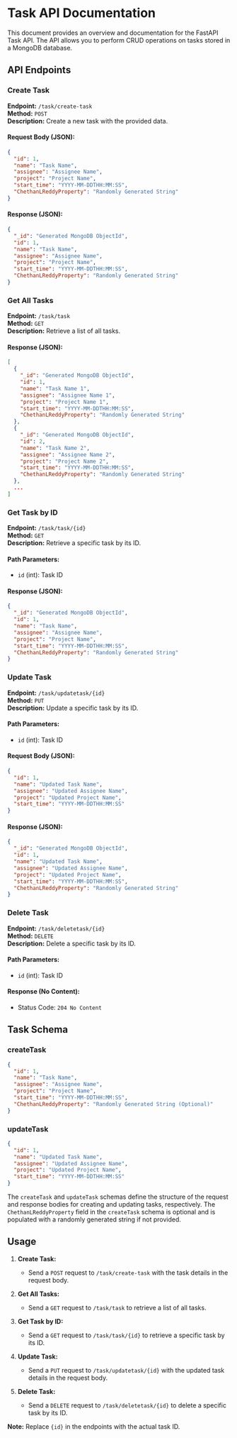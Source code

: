 # Task API Documentation

This document provides an overview and documentation for the FastAPI Task API. The API allows you to perform CRUD operations on tasks stored in a MongoDB database.

## API Endpoints

### Create Task

**Endpoint:** `/task/create-task`  
**Method:** `POST`  
**Description:** Create a new task with the provided data.

#### Request Body (JSON):

```json
{
  "id": 1,
  "name": "Task Name",
  "assignee": "Assignee Name",
  "project": "Project Name",
  "start_time": "YYYY-MM-DDTHH:MM:SS",
  "ChethanLReddyProperty": "Randomly Generated String"
}
```

#### Response (JSON):

```json
{
  "_id": "Generated MongoDB ObjectId",
  "id": 1,
  "name": "Task Name",
  "assignee": "Assignee Name",
  "project": "Project Name",
  "start_time": "YYYY-MM-DDTHH:MM:SS",
  "ChethanLReddyProperty": "Randomly Generated String"
}
```

### Get All Tasks

**Endpoint:** `/task/task`  
**Method:** `GET`  
**Description:** Retrieve a list of all tasks.

#### Response (JSON):

```json
[
  {
    "_id": "Generated MongoDB ObjectId",
    "id": 1,
    "name": "Task Name 1",
    "assignee": "Assignee Name 1",
    "project": "Project Name 1",
    "start_time": "YYYY-MM-DDTHH:MM:SS",
    "ChethanLReddyProperty": "Randomly Generated String"
  },
  {
    "_id": "Generated MongoDB ObjectId",
    "id": 2,
    "name": "Task Name 2",
    "assignee": "Assignee Name 2",
    "project": "Project Name 2",
    "start_time": "YYYY-MM-DDTHH:MM:SS",
    "ChethanLReddyProperty": "Randomly Generated String"
  },
  ...
]
```

### Get Task by ID

**Endpoint:** `/task/task/{id}`  
**Method:** `GET`  
**Description:** Retrieve a specific task by its ID.

#### Path Parameters:

- `id` (int): Task ID

#### Response (JSON):

```json
{
  "_id": "Generated MongoDB ObjectId",
  "id": 1,
  "name": "Task Name",
  "assignee": "Assignee Name",
  "project": "Project Name",
  "start_time": "YYYY-MM-DDTHH:MM:SS",
  "ChethanLReddyProperty": "Randomly Generated String"
}
```

### Update Task

**Endpoint:** `/task/updatetask/{id}`  
**Method:** `PUT`  
**Description:** Update a specific task by its ID.

#### Path Parameters:

- `id` (int): Task ID

#### Request Body (JSON):

```json
{
  "id": 1,
  "name": "Updated Task Name",
  "assignee": "Updated Assignee Name",
  "project": "Updated Project Name",
  "start_time": "YYYY-MM-DDTHH:MM:SS"
}
```

#### Response (JSON):

```json
{
  "_id": "Generated MongoDB ObjectId",
  "id": 1,
  "name": "Updated Task Name",
  "assignee": "Updated Assignee Name",
  "project": "Updated Project Name",
  "start_time": "YYYY-MM-DDTHH:MM:SS",
  "ChethanLReddyProperty": "Randomly Generated String"
}
```

### Delete Task

**Endpoint:** `/task/deletetask/{id}`  
**Method:** `DELETE`  
**Description:** Delete a specific task by its ID.

#### Path Parameters:

- `id` (int): Task ID

#### Response (No Content):

- Status Code: `204 No Content`

## Task Schema

### createTask

```json
{
  "id": 1,
  "name": "Task Name",
  "assignee": "Assignee Name",
  "project": "Project Name",
  "start_time": "YYYY-MM-DDTHH:MM:SS",
  "ChethanLReddyProperty": "Randomly Generated String (Optional)"
}
```

### updateTask

```json
{
  "id": 1,
  "name": "Updated Task Name",
  "assignee": "Updated Assignee Name",
  "project": "Updated Project Name",
  "start_time": "YYYY-MM-DDTHH:MM:SS"
}
```

The `createTask` and `updateTask` schemas define the structure of the request and response bodies for creating and updating tasks, respectively. The `ChethanLReddyProperty` field in the `createTask` schema is optional and is populated with a randomly generated string if not provided.

## Usage

1. **Create Task:**

   - Send a `POST` request to `/task/create-task` with the task details in the request body.

2. **Get All Tasks:**

   - Send a `GET` request to `/task/task` to retrieve a list of all tasks.

3. **Get Task by ID:**

   - Send a `GET` request to `/task/task/{id}` to retrieve a specific task by its ID.

4. **Update Task:**

   - Send a `PUT` request to `/task/updatetask/{id}` with the updated task details in the request body.

5. **Delete Task:**
   - Send a `DELETE` request to `/task/deletetask/{id}` to delete a specific task by its ID.

**Note:** Replace `{id}` in the endpoints with the actual task ID.
